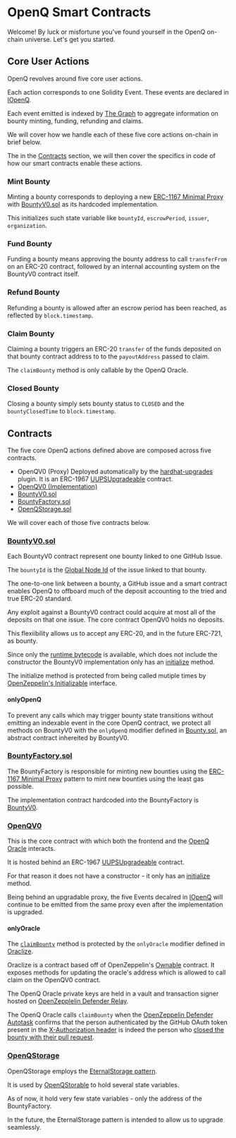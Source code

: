 # OpenQ Smart Contracts 

Welcome! By luck or misfortune you've found yourself in the OpenQ on-chain universe. Let's get you started.

## Core User Actions

OpenQ revolves around five core user actions.

Each action corresponds to one Solidity Event. These events are declared in [IOpenQ](https://github.com/OpenQDev/OpenQ-Contracts/blob/main/contracts/OpenQ/IOpenQ.sol). 

Each event emitted is indexed by [The Graph](https://thegraph.com/en/) to aggregate information on bounty minting, funding, refunding and claims.

We will cover how we handle each of these five core actions on-chain in brief below.

The in the [Contracts](https://github.com/OpenQDev/OpenQ-Contracts#contracts) section, we will then cover the specifics in code of how our smart contracts enable these actions.

### Mint Bounty

Minting a bounty corresponds to deploying a new [ERC-1167 Minimal Proxy](https://eips.ethereum.org/EIPS/eip-1167) with [BountyV0.sol](https://github.com/OpenQDev/OpenQ-Contracts/blob/main/contracts/Bounty/Implementations/BountyV0.sol) as its hardcoded implementation.

This initializes such state variable like `bountyId`, `escrowPeriod`, `issuer`, `organization`.

### Fund Bounty

Funding a bounty means approving the bounty address to call `transferFrom` on an ERC-20 contract, followed by an internal accounting system on the BountyV0 contract itself.

### Refund Bounty

Refunding a bounty is allowed after an escrow period has been reached, as reflected by `block.timestamp`.

### Claim Bounty

Claiming a bounty triggers an ERC-20 `transfer` of the funds deposited on that bounty contract address to to the `payoutAddress` passed to claim.

The `claimBounty` method is only callable by the OpenQ Oracle.

### Closed Bounty

Closing a bounty simply sets bounty status to `CLOSED` and the `bountyClosedTime` to `block.timestamp`.

## Contracts

The five core OpenQ actions defined above are composed across five contracts.

- OpenQV0 (Proxy) Deployed automatically by the [hardhat-upgrades](https://www.npmjs.com/package/@openzeppelin/hardhat-upgrades) plugin. It is an ERC-1967 [UUPSUpgradeable](https://docs.openzeppelin.com/contracts/4.x/api/proxy#UUPSUpgradeable) contract.
- [OpenQV0 (Implementation)](https://github.com/OpenQDev/OpenQ-Contracts/blob/main/contracts/OpenQ/Implementations/OpenQV0.sol)
- [BountyV0.sol](https://github.com/OpenQDev/OpenQ-Contracts/blob/main/contracts/Bounty/Implementations/BountyV0.sol)
- [BountyFactory.sol](https://github.com/OpenQDev/OpenQ-Contracts/blob/main/contracts/BountyFactory/BountyFactory.sol)
- [OpenQStorage.sol](https://github.com/OpenQDev/OpenQ-Contracts/blob/main/contracts/Storage/OpenQStorage.sol)

We will cover each of those five contracts below.

### [BountyV0.sol](https://github.com/OpenQDev/OpenQ-Contracts/blob/main/contracts/Bounty/Implementations/BountyV0.sol)

Each BountyV0 contract represent one bounty linked to one GitHub Issue. 

The `bountyId` is the [Global Node Id](https://docs.github.com/en/graphql/guides/using-global-node-ids) of the issue linked to that bounty.

The one-to-one link between a bounty, a GitHub issue and a smart contract enables OpenQ to offboard much of the deposit accounting to the tried and true ERC-20 standard.

Any exploit against a BountyV0 contract could acquire at most all of the deposits on that one issue. The core contract OpenQV0 holds no deposits.

This flexiibility allows us to accept any ERC-20, and in the future ERC-721, as bounty.

Since only the [runtime bytecode](https://medium.com/authereum/bytecode-and-init-code-and-runtime-code-oh-my-7bcd89065904) is available, which does not include the constructor the BountyV0 implementation only has an [initialize](https://github.com/OpenQDev/OpenQ-Contracts/blob/main/contracts/Bounty/Bounty.sol#L50) method.

The initialize method is protected from being called mutiple times by [OpenZeppelin's Initializable](https://github.com/OpenZeppelin/openzeppelin-upgrades/blob/master/packages/core/contracts/Initializable.sol) interface.

#### onlyOpenQ

To prevent any calls which may trigger bounty state transitions without emitting an indexable event in the core OpenQ contract, we protect all methods on BountyV0 with the `onlyOpenQ` modifier defined in [Bounty.sol](https://github.com/OpenQDev/OpenQ-Contracts/blob/main/contracts/Bounty/Bounty.sol#L68), an abstract contract inhereited by BountyV0.

### [BountyFactory.sol](https://github.com/OpenQDev/OpenQ-Contracts/blob/main/contracts/BountyFactory/BountyFactory.sol)

The BountyFactory is responsible for minting new bounties using the [ERC-1167 Minimal Proxy](https://eips.ethereum.org/EIPS/eip-1167) pattern to mint new bounties using the least gas possible.

The implementation contract hardcoded into the BountyFactory is [BountyV0](https://github.com/OpenQDev/OpenQ-Contracts/blob/main/contracts/Bounty/Implementations/BountyV0.sol).

### [OpenQV0](https://github.com/OpenQDev/OpenQ-Contracts/blob/main/contracts/OpenQ/Implementations/OpenQV0.sol)

This is the core contract with which both the frontend and the [OpenQ Oracle](https://github.com/OpenQDev/OpenQ-OZ-Claim-Autotask) interacts.

It is hosted behind an ERC-1967 [UUPSUpgradeable](https://docs.openzeppelin.com/contracts/4.x/api/proxy#UUPSUpgradeable) contract.

For that reason it does not have a constructor - it only has an [initialize](https://github.com/OpenQDev/OpenQ-Contracts/blob/main/contracts/OpenQ/Implementations/OpenQV0.sol#L28) method.

Being behind an upgradable proxy, the five Events decalred in [IOpenQ](https://github.com/OpenQDev/OpenQ-Contracts/blob/main/contracts/OpenQ/IOpenQ.sol) will continue to be emitted from the same proxy even after the implementation is upgraded.

#### onlyOracle

The [`claimBounty`](https://github.com/OpenQDev/OpenQ-Contracts/blob/main/contracts/OpenQ/Implementations/OpenQV0.sol#L91) method is protected by the `onlyOracle` modifier defined in [Oraclize](https://github.com/OpenQDev/OpenQ-Contracts/blob/main/contracts/Oracle/Oraclize.sol).

Oraclize is a contract based off of OpenZeppelin's [Ownable](https://github.com/OpenZeppelin/openzeppelin-contracts/blob/master/contracts/access/Ownable.sol) contract. It exposes methods for updating the oracle's address which is allowed to call claim on the OpenQV0 contract.

The OpenQ Oracle private keys are held in a vault and transaction signer hosted on [OpenZepplelin Defender Relay](https://docs.openzeppelin.com/defender/relay). 

The OpenQ Oracle calls `claimBounty` when the [OpenZeppelin Defender Autotask](https://docs.openzeppelin.com/defender/autotasks) confirms that the person authenticated by the GitHub OAuth token present in the [X-Authorization header](https://github.com/OpenQDev/OpenQ-OZ-Claim-Autotask/blob/main/main.js#L11) is indeed the person who [closed the bounty with their pull request](https://docs.github.com/en/issues/tracking-your-work-with-issues/linking-a-pull-request-to-an-issue).

### [OpenQStorage](https://github.com/OpenQDev/OpenQ-Contracts/blob/main/contracts/Storage/OpenQStorage.sol)

OpenQStorage employs the [EternalStorage pattern](https://fravoll.github.io/solidity-patterns/eternal_storage.html).

It is used by [OpenQStorable](https://github.com/OpenQDev/OpenQ-Contracts/blob/main/contracts/OpenQ/OpenQStorable.sol) to hold several state variables.

As of now, it hold very few state variables - only the address of the BountyFactory.

In the future, the EternalStorage pattern is intended to allow us to upgrade seamlessly.
